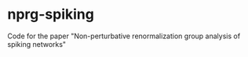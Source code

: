 # nprg-spiking
Code for the paper "Non-perturbative renormalization group analysis of spiking networks"
